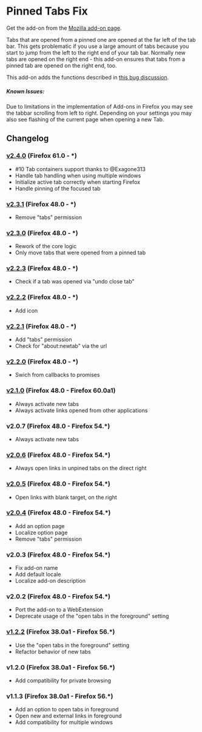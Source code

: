 # Pinned Tabs Fix

Get the add-on from the [Mozilla add-on page](https://addons.mozilla.org/de/firefox/addon/pinned-tabs-fix/).

Tabs that are opened from a pinned one are opened at the far left of the tab bar. This gets problematic if you use a large amount of tabs because you start to jump from the left to the right end of your tab bar. Normally new tabs are opened on the right end - this add-on ensures that tabs from a pinned tab are opened on the right end, too.

This add-on adds the functions described in [this bug discussion](https://bugzilla.mozilla.org/show_bug.cgi?id=970102).

##### Known Issues:
Due to limitations in the implementation of Add-ons in Firefox you may see the tabbar scrolling from left to right. Depending on your settings you may also see flashing of the current page when opening a new Tab.

## Changelog
### [v2.4.0] (Firefox 61.0 - *)
- #10 Tab containers support thanks to @Exagone313
- Handle tab handling when using multiple windows
- Initialize active tab correctly when starting Firefox
- Handle pinning of the focused tab

### [v2.3.1] (Firefox 48.0 - *)
- Remove "tabs" permission

### [v2.3.0] (Firefox 48.0 - *)
- Rework of the core logic
- Only move tabs that were opened from a pinned tab

### [v2.2.3] (Firefox 48.0 - *)
- Check if a tab was opened via "undo close tab"

### [v2.2.2] (Firefox 48.0 - *)
- Add icon

### [v2.2.1] (Firefox 48.0 - *)
- Add "tabs" permission
- Check for "about:newtab" via the url

### [v2.2.0] (Firefox 48.0 - *)
- Swich from callbacks to promises

### [v2.1.0] (Firefox 48.0 - Firefox 60.0a1)
- Always activate new tabs
- Always activate links opened from other applications

### v2.0.7 (Firefox 48.0 - Firefox 54.*)
- Always activate new tabs

### [v2.0.6] (Firefox 48.0 - Firefox 54.*)
- Always open links in unpined tabs on the direct right

### [v2.0.5] (Firefox 48.0 - Firefox 54.*)
- Open links with blank target, on the right

### [v2.0.4] (Firefox 48.0 - Firefox 54.*)
- Add an option page
- Localize option page
- Remove "tabs" permission

### v2.0.3 (Firefox 48.0 - Firefox 54.*)
- Fix add-on name
- Add default locale
- Localize add-on description

### v2.0.2 (Firefox 48.0 - Firefox 54.*)
- Port the add-on to a WebExtension
- Deprecate usage of the "open tabs in the foreground" setting

### [v1.2.2] (Firefox 38.0a1 - Firefox 56.*)
- Use the "open tabs in the foreground" setting
- Refactor behavior of new tabs

### v1.2.0 (Firefox 38.0a1 - Firefox 56.*)
- Add compatibility for private browsing

### v1.1.3 (Firefox 38.0a1 - Firefox 56.*)
- Add an option to open tabs in foreground
- Open new and external links in foreground
- Add compatibility for multiple windows

[v2.4.0]: https://github.com/nralbrecht/pinned-tab-fix/releases/tag/v2.4.0
[v2.3.1]: https://github.com/nralbrecht/pinned-tab-fix/releases/tag/v2.3.1
[v2.3.0]: https://github.com/nralbrecht/pinned-tab-fix/releases/tag/v2.3.0
[v2.2.3]: https://github.com/nralbrecht/pinned-tab-fix/releases/tag/v2.2.3
[v2.2.2]: https://github.com/nralbrecht/pinned-tab-fix/releases/tag/v2.2.2
[v2.2.1]: https://github.com/nralbrecht/pinned-tab-fix/releases/tag/v2.2.1
[v2.2.0]: https://github.com/nralbrecht/pinned-tab-fix/releases/tag/v2.2.0
[v2.1.0]: https://github.com/nralbrecht/pinned-tab-fix/releases/tag/v2.1.0
[v2.0.6]: https://github.com/nralbrecht/pinned-tab-fix/releases/tag/v2.0.6
[v2.0.5]: https://github.com/nralbrecht/pinned-tab-fix/releases/tag/v2.0.5
[v2.0.4]: https://github.com/nralbrecht/pinned-tab-fix/releases/tag/v2.0.4
[v1.2.2]: https://github.com/nralbrecht/pinned-tab-fix/releases/tag/v1.2.2
